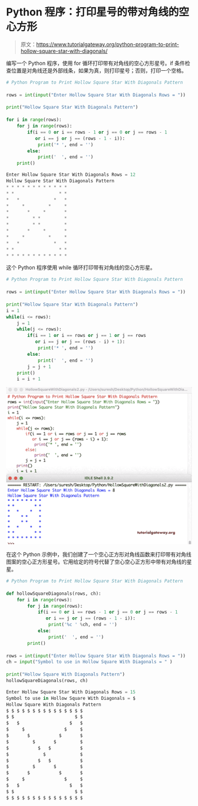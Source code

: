 # Python 程序：打印星号的带对角线的空心方形

> 原文：<https://www.tutorialgateway.org/python-program-to-print-hollow-square-star-with-diagonals/>

编写一个 Python 程序，使用 for 循环打印带有对角线的空心方形星号。if 条件检查位置是对角线还是外部线条，如果为真，则打印星号；否则，打印一个空格。

```py
# Python Program to Print Hollow Square Star With Diagonals Pattern

rows = int(input("Enter Hollow Square Star With Diagonals Rows = "))

print("Hollow Square Star With Diagonals Pattern") 

for i in range(rows):
    for j in range(rows):
        if(i == 0 or i == rows - 1 or j == 0 or j == rows - 1
           or i == j or j == (rows - 1 - i)):
            print('* ', end = '')
        else:
            print('  ', end = '')
    print()
```

```py
Enter Hollow Square Star With Diagonals Rows = 12
Hollow Square Star With Diagonals Pattern
* * * * * * * * * * * * 
* *                 * * 
*   *             *   * 
*     *         *     * 
*       *     *       * 
*         * *         * 
*         * *         * 
*       *     *       * 
*     *         *     * 
*   *             *   * 
* *                 * * 
* * * * * * * * * * * * 
```

这个 Python 程序使用 while 循环打印带有对角线的空心方形星。

```py
# Python Program to Print Hollow Square Star With Diagonals Pattern

rows = int(input("Enter Hollow Square Star With Diagonals Rows = "))

print("Hollow Square Star With Diagonals Pattern") 
i = 1
while(i <= rows):
    j = 1
    while(j <= rows):
        if(i == 1 or i == rows or j == 1 or j == rows
           or i == j or j == (rows - i) + 1):
            print('* ', end = '')
        else:
            print('  ', end = '')
        j = j + 1
    print()
    i = i + 1
```

![Python Program to Print Hollow Square Star With Diagonals 2](img/beff639dc027a7f8f6349e66a1bf203d.png)

在这个 Python 示例中，我们创建了一个空心正方形对角线函数来打印带有对角线图案的空心正方形星号。它用给定的符号代替了空心空心正方形中带有对角线的星星。

```py
# Python Program to Print Hollow Square Star With Diagonals Pattern

def hollowSquareDiagonals(rows, ch):
    for i in range(rows):
        for j in range(rows):
            if(i == 0 or i == rows - 1 or j == 0 or j == rows - 1
               or i == j or j == (rows - 1 - i)):
                print('%c ' %ch, end = '')
            else:
                print('  ', end = '')
        print()

rows = int(input("Enter Hollow Square Star With Diagonals Rows = "))
ch = input("Symbol to use in Hollow Square With Diagonals = " )

print("Hollow Square With Diagonals Pattern")
hollowSquareDiagonals(rows, ch)
```

```py
Enter Hollow Square Star With Diagonals Rows = 15
Symbol to use in Hollow Square With Diagonals = $
Hollow Square With Diagonals Pattern
$ $ $ $ $ $ $ $ $ $ $ $ $ $ $ 
$ $                       $ $ 
$   $                   $   $ 
$     $               $     $ 
$       $           $       $ 
$         $       $         $ 
$           $   $           $ 
$             $             $ 
$           $   $           $ 
$         $       $         $ 
$       $           $       $ 
$     $               $     $ 
$   $                   $   $ 
$ $                       $ $ 
$ $ $ $ $ $ $ $ $ $ $ $ $ $ $ 
```